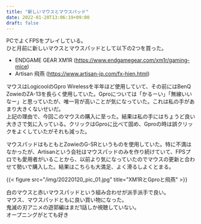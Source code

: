 ```yaml
---
title: "新しいマウスとマウスパッド"
date: 2022-01-20T13:06:19+09:00
draft: false
---
```


PCでよくFPSをプレイしている。  
ひと月前に新しいマウスとマウスパッドとして以下の2つを買った。  
- ENDGAME GEAR XM1R  (https://www.endgamegear.com/xm1r/gaming-mice)
- Artisan 飛燕  (https://www.artisan-jp.com/fx-hien.html)

マウスはLogicoolのGpro Wirelessを半年ほど使用していて、その前にはBenQ ZowieのZA-13を長らく使用していた。Gproについては「かるーい」「無線いいなー」と思っていたが、唯一背が高いことが気になっていた。これは私の手があまり大きくないせいだ。  
上記の理由で、今回このマウスの購入に至った。結果は私の手にはちょうど良い大きさで気に入っている。クリックはGproに比べて固め、Gproの時は誤クリックをよくしていたがそれも減った。

マウスパッドはもともとZowieのG-SRというものを使用していた。特に不満はなかったが、Artisanという会社はマウスパッドのみを作り続けていて、FPSプロでも愛用者がいることから、以前より気になっていたのでマウスの更新と合わせて勢いで購入した。結果はこちらも大満足、よく滑るしよくとまる。

{{< figure src="/img/20220120_pic_01.jpg" title="XM1RとGproと飛燕" >}}

白のマウスと赤いマウスパッドという組み合わせが派手派手で良い。  
マウス、マウスパッドともに良い買い物になった。  
鬼滅の刃アニメの遊郭編はまだ1話しか視聴していない。  
オープニングがとても好き